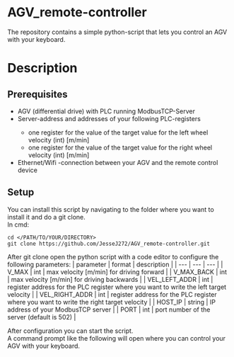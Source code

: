 # AGV_remote-controller
The repository contains a simple python-script that lets you control an AGV with your keyboard.


# Description
## Prerequisites
<ul>
	<li>AGV (differential drive) with PLC running ModbusTCP-Server</li>
	<li>Server-address and addresses of your following PLC-registers</li>
		<ul>
			<li>one register for the value of the target value for the left wheel velocity (int) [m/min]</li>
 			<li>one register for the value of the target value for the right wheel velocity (int) [m/min]</li>
		</ul>
	<li>Ethernet/Wifi -connection between your AGV and the remote control device</li>
</ul>

## Setup
You can install this script by navigating to the folder where you want to install it and do a git clone.<br>
In cmd:<br>

```
cd </PATH/TO/YOUR/DIRECTORY>
git clone https://github.com/JesseJ272/AGV_remote-controller.git
```

After git clone open the python script with a code editor to configure the following parameters:
| parameter | format | description |
| --- | --- | --- |
| V_MAX | int | max velocity [m/min] for driving forward |
| V_MAX_BACK | int | max velocity [m/min] for driving backwards |
| VEL_LEFT_ADDR | int | register address for the PLC register where you want to write the left target velocity |
| VEL_RIGHT_ADDR | int | register address for the PLC register where you want to write the right target velocity |
| HOST_IP | string | IP address of your ModbusTCP server |
| PORT | int | port number of the server (default is 502) |


After configuration you can start the script.<br>
A command prompt like the following will open where you can control your AGV with your keyboard.<br>
